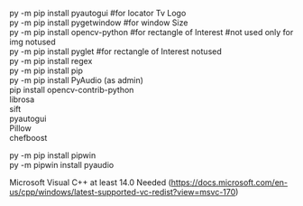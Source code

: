 py -m pip install pyautogui	#for locator Tv Logo <br />
py -m pip install pygetwindow 	#for window Size <br />
py -m pip install opencv-python #for rectangle of Interest #not used only for img notused <br />
py -m pip install pyglet #for rectangle of Interest notused <br />
py -m pip install regex <br />
py -m pip install pip <br />
py -m pip install PyAudio (as admin) <br />
pip install opencv-contrib-python <br />
librosa <br />
sift <br />
pyautogui <br />
Pillow <br />
chefboost <br />

py -m pip install pipwin <br />
py -m pipwin install pyaudio <br />

Microsoft Visual C++ at least 14.0 Needed (https://docs.microsoft.com/en-us/cpp/windows/latest-supported-vc-redist?view=msvc-170) <br />
